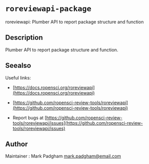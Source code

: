 # `roreviewapi-package`

roreviewapi: Plumber API to report package structure and function


## Description

Plumber API to report package structure and function.


## Seealso

Useful links:
   

*   [https://docs.ropensci.org/roreviewapi](https://docs.ropensci.org/roreviewapi)   

*   [https://github.com/ropensci-review-tools/roreviewapi](https://github.com/ropensci-review-tools/roreviewapi)   

*  Report bugs at [https://github.com/ropensci-review-tools/roreviewapi/issues](https://github.com/ropensci-review-tools/roreviewapi/issues)


## Author

Maintainer : Mark Padgham mark.padgham@email.com


